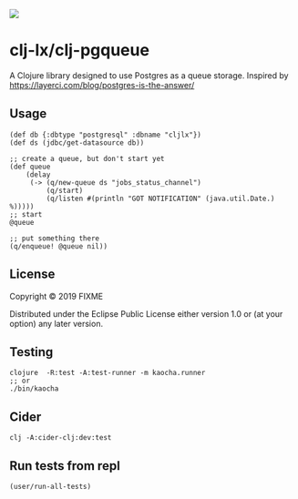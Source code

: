 ![](https://github.com/clj-lx/clj-pgqueue/workflows/Clojure%20CI/badge.svg)
# clj-lx/clj-pgqueue

A Clojure library designed to use Postgres as a queue storage.
Inspired by https://layerci.com/blog/postgres-is-the-answer/

## Usage


	(def db {:dbtype "postgresql" :dbname "cljlx"})
	(def ds (jdbc/get-datasource db))

	;; create a queue, but don't start yet
	(def queue
		(delay
		 (-> (q/new-queue ds "jobs_status_channel")
		     (q/start)
		     (q/listen #(println "GOT NOTIFICATION" (java.util.Date.) %)))))
    ;; start
	@queue
    
	;; put something there	
	(q/enqueue! @queue nil))

## License

Copyright © 2019 FIXME

Distributed under the Eclipse Public License either version 1.0 or (at
your option) any later version.


## Testing

	clojure  -R:test -A:test-runner -m kaocha.runner
    ;; or
    ./bin/kaocha



## Cider

	clj -A:cider-clj:dev:test
    
    
## Run tests from repl

    (user/run-all-tests)
